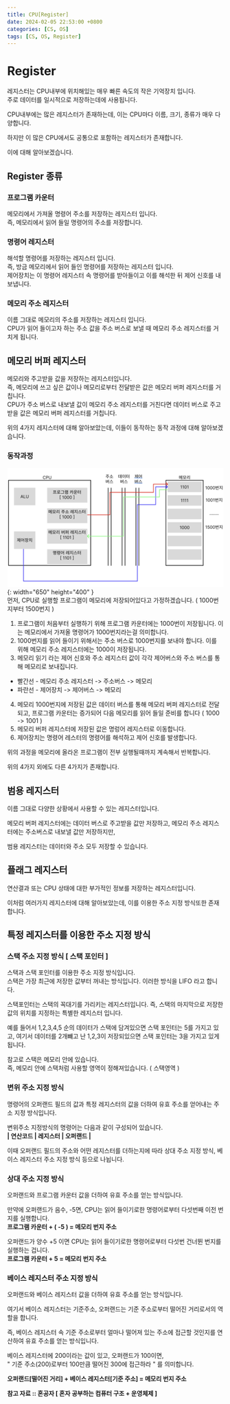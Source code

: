 ```yaml
---
title: CPU[Register]
date: 2024-02-05 22:53:00 +0800
categories: [CS, OS]
tags: [CS, OS, Register]
---
```

# Register
레지스터는 CPU내부에 위치해있는 매우 빠른 속도의 작은 기억장치 입니다.  
주로 데이터를 일시적으로 저장하는데에 사용됩니다.  

CPU내부에는 많은 레지스터가 존재하는데, 이는 CPU마다 이름, 크기, 종류가 매우 다양합니다.  

하지만 이 많은 CPU에서도 공통으로 포함하는 레지스터가 존재합니다.  

이에 대해 알아보겠습니다.

## Register 종류
### 프로그램 카운터
메모리에서 가져올 명령어 주소를 저장하는 레지스터 입니다.  
즉, 메모리에서 읽어 들일 명령어의 주소를 저장합니다.  

### 명령어 레지스터
해석할 명령어를 저장하는 레지스터 입니다.  
즉, 방금 메모리에서 읽어 들인 명령어를 저장하는 레지스터 입니다.  
제어장치는 이 명령어 레지스터 속 명령어를 받아들이고 이를 해석한 뒤 제어 신호를 내보냅니다.  

### 메모리 주소 레지스터
이름 그대로 메모리의 주소를 저장하는 레지스터 입니다.  
CPU가 읽어 들이고자 하는 주소 값을 주소 버스로 보낼 때 메모리 주소 레지스터를 거치게 됩니다.  

## 메모리 버퍼 레지스터
메모리와 주고받을 값을 저장하는 레지스터입니다.  
즉, 메모리에 쓰고 싶은 값이나 메모리로부터 전달받은 값은 메모리 버퍼 레지스터를 거칩니다.  
CPU가 주소 버스로 내보낼 값이 메모리 주소 레지스터를 거친다면 데이터 버스로 주고 받을 값은 메모리 버퍼 레지스터를 거칩니다.

위의 4가지 레지스터에 대해 알아보았는데, 이들이 동작하는 동작 과정에 대해 알아보겠습니다.
### 동작과정
 ![register](/assets/img/cs/register.png){: width="650" height="400" }<br/> 
 먼저, CPU로 실행할 프로그램이 메모리에 저장되어있다고 가정하겠습니다. ( 1000번지부터 1500번지 )
 1. 프로그램이 처음부터 실행하기 위해 프로그램 카운터에는 1000번이 저장됩니다. 
 이는 메모리에서 가져올 명령어가 1000번지라는걸 의미합니다.
 2. 1000번지를 읽어 들이기 위해서는 주소 버스로 1000번지를 보내야 합니다. 이를 위해 메모리 주소 레지스터에는 1000이 저장됩니다.
 3. 메모리 읽기 라는 제어 신호와 주소 레지스터 값이 각각 제어버스와 주소 버스를 통해 메모리로 보내집니다.
   - 빨간선 - 메모리 주소 레지스터 -> 주소버스 -> 메모리
   - 파란선 - 제어장치 -> 제어버스 -> 메모리
 4. 메모리 1000번지에 저장된 값은 데이터 버스를 통해 메모리 버퍼 레지스터로 전달되고, 프로그램 카운터는 증가되어 다음 메모리를 읽어 들일 준비를 합니다 ( 1000 -> 1001 )
 5. 메모리 버퍼 레지스터에 저장된 값은 명렁어 레지스터로 이동합니다.
 6. 제어장치는 명령어 레스터의 명령어를 해석하고 제어 신호를 발생합니다.

 위의 과정을 메모리에 올라온 프로그램이 전부 실행될때까지 계속해서 반복합니다.

 위의 4가지 외에도 다른 4가지가 존재합니다.
 ## 범용 레지스터
 이름 그대로 다양한 상황에서 사용할 수 있는 레지스터입니다.  

 메모리 버퍼 레지스터에는 데이터 버스로 주고받을 값만 저장하고, 메모리 주소 레지스터에는 주소버스로 내보낼 값만 저장하지만,  

 범용 레지스터는 데이터와 주소 모두 저장할 수 있습니다.

 ## 플래그 레지스터
 연산결과 또는 CPU 상태에 대한 부가적인 정보를 저장하는 레지스터입니다.  

이처럼 여러가지 레지스터에 대해 알아보았는데, 이를 이용한 주소 지정 방식또한 존재합니다.  

## 특정 레지스터를 이용한 주소 지정 방식
### 스택 주소 지정 방식 [ 스택 포인터 ]
 스택과 스택 포인터를 이용한 주소 지정 방식입니다.  
 스택은 가장 최근에 저장한 값부터 꺼내는 방식입니다.
 이러한 방식을 LIFO 라고 합니다.
 
 스택포인터는 스택의 꼭대기를 가리키는 레지스터입니다.
 즉, 스택의 마지막으로 저장한 값의 위치를 지정하는 특별한 레지스터 입니다.  

 예를 들어서 1,2,3,4,5 순의 데이터가 스택에 담겨있으면 스택 포인터는 5를 가지고 있고, 여기서 데이터를 2개뺴고 난 1,2,3이 저장되있으면 스택 포인터는 3을 가지고 있게 됩니다.

 참고로 스택은 메모리 안에 있습니다.  
 즉, 메모리 안에 스택처럼 사용할 영역이 정해져있습니다. ( 스택영역 )

### 변위 주소 지정 방식
 명령어의 오퍼랜드 필드의 값과 특정 레지스터의 값을 더하여 유효 주소를 얻어내는 주소 지정 방식입니다.  

변위주소 지정방식의 명령어는 다음과 같이 구성되어 있습니다.  
 **| 연산코드 | 레지스터 | 오퍼랜드 |**

 이때 오퍼랜드 필드의 주소와 어떤 레지스터를 더하는지에 따라 상대 주소 지정 방식, 베이스 레지스터 주소 지정 방식 등으로 나뉩니다.
### 상대 주소 지정 방식
 오퍼랜드와 프로그램 카운터 값을 더하여 유효 주소를 얻는 방식입니다.

 만약에 오퍼랜드가 음수, -5면, CPU는 읽어 들이기로한 명령어로부터 다섯번째 이전 번지를 실행합니다.  
 **프로그램 카운터 + ( -5 ) = 메모리 번지 주소**

 오퍼랜드가 양수 +5 이면 CPU는 읽어 들이기로한 명령어로부터 다섯번 건너뛴 번지를 실행하는 겁니다.  
 **프로그램 카운터 + 5 = 메모리 번지 주소**

 ### 베이스 레지스터 주소 지정 방식
 오퍼랜드와 베이스 레지스터 값을 더하여 유효 주소를 얻는 방식입니다.  

 여기서 베이스 레지스터는 기준주소, 오퍼랜드는 기준 주소로부터 떨어진 거리로서의 역할을 합니다.  

 즉, 베이스 레지스터 속 기준 주소로부터 얼마나 떨어져 있는 주소에 접근할 것인지를 연산하여 유효 주소를 얻는 방식입니다.

 베이스 레지스터에 200이라는 값이 있고, 오퍼랜드가 100이면,  
 " 기준 주소(200)로부터 100만큼 떨어진 300에 접근하라 " 를 의미합니다.  

 **오퍼랜드[떨어진 거리] + 베이스 레지스터[기준 주소] = 메모리 번지 주소**

 **참고 자료 :: 혼공자 [ 혼자 공부하는 컴퓨터 구조 + 운영체제 ]**  